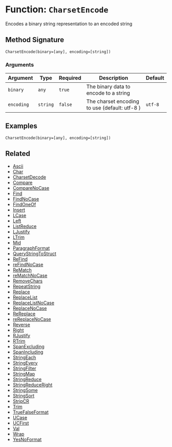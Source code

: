 [comment]: # (Note: This documentation is generated dynamically in the build process.  To modify the contents, change the javadoc on the _invoke method of the BIF class)

# Function: `CharsetEncode`

Encodes a binary string representation to an encoded string

## Method Signature
```
CharsetEncode(binary=[any], encoding=[string])
```
### Arguments

| Argument | Type | Required | Description | Default |
|----------|------|----------|-------------|---------|
| `binary` | `any` | `true` | The binary data to encode to a string |  |
| `encoding` | `string` | `false` | The charset encoding to use (default: utf-8 ) | `utf-8` |

## Examples

```
CharsetEncode(binary=[any], encoding=[string])
```

## Related
  * [Ascii](boxlang-language/reference/built-in-functions/Ascii.md)
  * [Char](boxlang-language/reference/built-in-functions/Char.md)
  * [CharsetDecode](boxlang-language/reference/built-in-functions/CharsetDecode.md)
  * [Compare](boxlang-language/reference/built-in-functions/Compare.md)
  * [CompareNoCase](boxlang-language/reference/built-in-functions/CompareNoCase.md)
  * [Find](boxlang-language/reference/built-in-functions/Find.md)
  * [FindNoCase](boxlang-language/reference/built-in-functions/FindNoCase.md)
  * [FindOneOf](boxlang-language/reference/built-in-functions/FindOneOf.md)
  * [Insert](boxlang-language/reference/built-in-functions/Insert.md)
  * [LCase](boxlang-language/reference/built-in-functions/LCase.md)
  * [Left](boxlang-language/reference/built-in-functions/Left.md)
  * [ListReduce](boxlang-language/reference/built-in-functions/ListReduce.md)
  * [LJustify](boxlang-language/reference/built-in-functions/LJustify.md)
  * [LTrim](boxlang-language/reference/built-in-functions/LTrim.md)
  * [Mid](boxlang-language/reference/built-in-functions/Mid.md)
  * [ParagraphFormat](boxlang-language/reference/built-in-functions/ParagraphFormat.md)
  * [QueryStringToStruct](boxlang-language/reference/built-in-functions/QueryStringToStruct.md)
  * [ReFind](boxlang-language/reference/built-in-functions/ReFind.md)
  * [reFindNoCase](boxlang-language/reference/built-in-functions/reFindNoCase.md)
  * [ReMatch](boxlang-language/reference/built-in-functions/ReMatch.md)
  * [reMatchNoCase](boxlang-language/reference/built-in-functions/reMatchNoCase.md)
  * [RemoveChars](boxlang-language/reference/built-in-functions/RemoveChars.md)
  * [RepeatString](boxlang-language/reference/built-in-functions/RepeatString.md)
  * [Replace](boxlang-language/reference/built-in-functions/Replace.md)
  * [ReplaceList](boxlang-language/reference/built-in-functions/ReplaceList.md)
  * [ReplaceListNoCase](boxlang-language/reference/built-in-functions/ReplaceListNoCase.md)
  * [ReplaceNoCase](boxlang-language/reference/built-in-functions/ReplaceNoCase.md)
  * [ReReplace](boxlang-language/reference/built-in-functions/ReReplace.md)
  * [reReplaceNoCase](boxlang-language/reference/built-in-functions/reReplaceNoCase.md)
  * [Reverse](boxlang-language/reference/built-in-functions/Reverse.md)
  * [Right](boxlang-language/reference/built-in-functions/Right.md)
  * [RJustify](boxlang-language/reference/built-in-functions/RJustify.md)
  * [RTrim](boxlang-language/reference/built-in-functions/RTrim.md)
  * [SpanExcluding](boxlang-language/reference/built-in-functions/SpanExcluding.md)
  * [SpanIncluding](boxlang-language/reference/built-in-functions/SpanIncluding.md)
  * [StringEach](boxlang-language/reference/built-in-functions/StringEach.md)
  * [StringEvery](boxlang-language/reference/built-in-functions/StringEvery.md)
  * [StringFilter](boxlang-language/reference/built-in-functions/StringFilter.md)
  * [StringMap](boxlang-language/reference/built-in-functions/StringMap.md)
  * [StringReduce](boxlang-language/reference/built-in-functions/StringReduce.md)
  * [StringReduceRight](boxlang-language/reference/built-in-functions/StringReduceRight.md)
  * [StringSome](boxlang-language/reference/built-in-functions/StringSome.md)
  * [StringSort](boxlang-language/reference/built-in-functions/StringSort.md)
  * [StripCR](boxlang-language/reference/built-in-functions/StripCR.md)
  * [Trim](boxlang-language/reference/built-in-functions/Trim.md)
  * [TrueFalseFormat](boxlang-language/reference/built-in-functions/TrueFalseFormat.md)
  * [UCase](boxlang-language/reference/built-in-functions/UCase.md)
  * [UCFirst](boxlang-language/reference/built-in-functions/UCFirst.md)
  * [Val](boxlang-language/reference/built-in-functions/Val.md)
  * [Wrap](boxlang-language/reference/built-in-functions/Wrap.md)
  * [YesNoFormat](boxlang-language/reference/built-in-functions/YesNoFormat.md)
